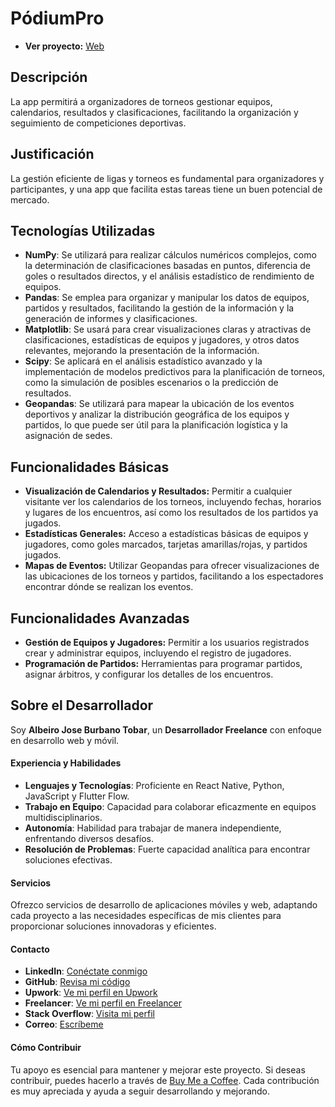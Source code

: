 # PódiumPro
- **Ver proyecto:** [Web](https://ppi-dai-burbanoaj.onrender.com/)

## Descripción

La app permitirá a organizadores de torneos gestionar equipos, calendarios, resultados y clasificaciones, facilitando la organización y seguimiento de competiciones deportivas.

## Justificación

La gestión eficiente de ligas y torneos es fundamental para organizadores y participantes, y una app que facilita estas tareas tiene un buen potencial de mercado.

## Tecnologías Utilizadas

- **NumPy**: Se utilizará para realizar cálculos numéricos complejos, como la determinación de clasificaciones basadas en puntos, diferencia de goles o resultados directos, y el análisis estadístico de rendimiento de equipos.
- **Pandas**: Se emplea para organizar y manipular los datos de equipos, partidos y resultados, facilitando la gestión de la información y la generación de informes y clasificaciones.
- **Matplotlib**: Se usará para crear visualizaciones claras y atractivas de clasificaciones, estadísticas de equipos y jugadores, y otros datos relevantes, mejorando la presentación de la información.
- **Scipy**: Se aplicará en el análisis estadístico avanzado y la implementación de modelos predictivos para la planificación de torneos, como la simulación de posibles escenarios o la predicción de resultados.
- **Geopandas**: Se utilizará para mapear la ubicación de los eventos deportivos y analizar la distribución geográfica de los equipos y partidos, lo que puede ser útil para la planificación logística y la asignación de sedes.

## Funcionalidades Básicas
- **Visualización de Calendarios y Resultados:** Permitir a cualquier visitante ver los calendarios de los torneos, incluyendo fechas, horarios y lugares de los encuentros, así como los resultados de los partidos ya jugados.
- **Estadísticas Generales:** Acceso a estadísticas básicas de equipos y jugadores, como goles marcados, tarjetas amarillas/rojas, y partidos jugados.
- **Mapas de Eventos:** Utilizar Geopandas para ofrecer visualizaciones de las ubicaciones de los torneos y partidos, facilitando a los espectadores encontrar dónde se realizan los eventos.

## Funcionalidades Avanzadas
- **Gestión de Equipos y Jugadores:** Permitir a los usuarios registrados crear y administrar equipos, incluyendo el registro de jugadores.
- **Programación de Partidos:** Herramientas para programar partidos, asignar árbitros, y configurar los detalles de los encuentros.

## Sobre el Desarrollador

Soy **Albeiro Jose Burbano Tobar**, un **Desarrollador Freelance** con enfoque en desarrollo web y móvil. 

#### Experiencia y Habilidades

- **Lenguajes y Tecnologías**: Proficiente en React Native, Python, JavaScript y Flutter Flow.
- **Trabajo en Equipo**: Capacidad para colaborar eficazmente en equipos multidisciplinarios.
- **Autonomía**: Habilidad para trabajar de manera independiente, enfrentando diversos desafíos.
- **Resolución de Problemas**: Fuerte capacidad analítica para encontrar soluciones efectivas.



#### Servicios

Ofrezco servicios de desarrollo de aplicaciones móviles y web, adaptando cada proyecto a las necesidades específicas de mis clientes para proporcionar soluciones innovadoras y eficientes.

#### Contacto

- **LinkedIn**: [Conéctate conmigo](http://www.linkedin.com/in/albeiro-jose-burbano-tobar-759ba4297)
- **GitHub**: [Revisa mi código](https://github.com/AlbeiroBurbanoTobar)
- **Upwork**: [Ve mi perfil en Upwork](https://www.upwork.com/freelancers/~017e0544b7ea64d6c0?mp_source=share)
- **Freelancer**: [Ve mi perfil en Freelancer](https://www.freelancer.com/u/Albeiro73?sb=t)
- **Stack Overflow**: [Visita mi perfil](https://stackoverflow.com/users/24090991/albeiro-burbano) 
- **Correo**: [Escríbeme](mailto:albeirojbt@gmail.com)

#### Cómo Contribuir

Tu apoyo es esencial para mantener y mejorar este proyecto. Si deseas contribuir, puedes hacerlo a través de [Buy Me a Coffee](https://www.buymeacoffee.com/albeirojbtr). Cada contribución es muy apreciada y ayuda a seguir desarrollando y mejorando.
